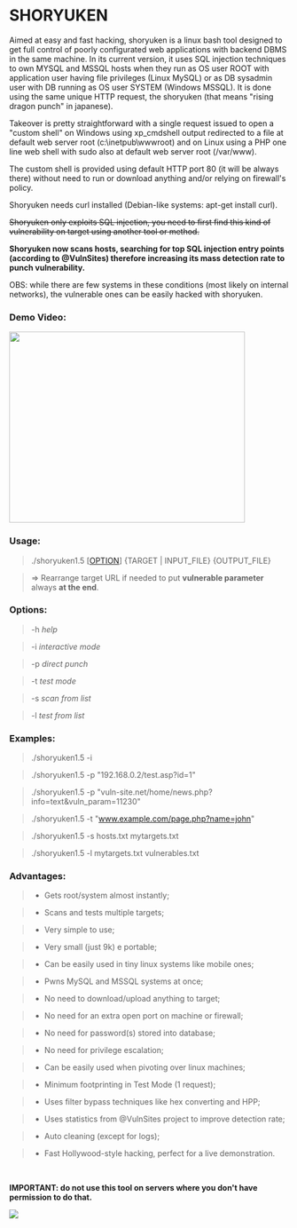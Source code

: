 # SHORYUKEN #

Aimed at easy and fast hacking, shoryuken is a linux bash tool designed to get full control of poorly configurated web applications with backend DBMS in the same machine. In its current version, it uses SQL injection techniques to own MYSQL and MSSQL hosts when they run as OS user ROOT with application user having file privileges (Linux MySQL) or as DB sysadmin user with DB running as OS user SYSTEM (Windows MSSQL). It is done using the same unique HTTP request, the shoryuken (that means "rising dragon punch" in japanese).

Takeover is pretty straightforward with a single request issued to open a "custom shell" on Windows using xp\_cmdshell output redirected to a file at default web server root (c:\inetpub\wwwroot) and on Linux using a PHP one line web shell with sudo also at default web server root (/var/www).

The custom shell is provided using default HTTP port 80 (it will be always there) without need to run or download anything and/or relying on firewall's policy.

Shoryuken needs curl installed (Debian-like systems: apt-get install curl).

~~Shoryuken only exploits SQL injection, you need to first find this kind of vulnerability on target using another tool or method.~~

**Shoryuken now scans hosts, searching for top SQL injection entry points (according to @VulnSites) therefore increasing its mass detection rate to punch vulnerability.**

OBS: while there are few systems in these conditions (most likely on internal networks), the vulnerable ones can be easily hacked with shoryuken.

### Demo Video: ###

<a href='http://www.youtube.com/watch?feature=player_embedded&v=5XnpMSvvvso' target='_blank'><img src='http://img.youtube.com/vi/5XnpMSvvvso/0.jpg' width='425' height=344 /></a>

### Usage: ###

> ./shoryuken1.5 [[OPTION](OPTION.md)] {TARGET | INPUT\_FILE} {OUTPUT\_FILE}

> => Rearrange target URL if needed to put **vulnerable parameter** always **at the end**.


### Options: ###

> -h   _help_

> -i   _interactive mode_

> -p   _direct punch_

> -t   _test mode_

> -s   _scan from list_

> -l   _test from list_


### Examples: ###

> ./shoryuken1.5 -i

> ./shoryuken1.5 -p "192.168.0.2/test.asp?id=1"

> ./shoryuken1.5 -p "vuln-site.net/home/news.php?info=text&vuln\_param=11230"

> ./shoryuken1.5 -t "www.example.com/page.php?name=john"

> ./shoryuken1.5 -s hosts.txt mytargets.txt

> ./shoryuken1.5 -l mytargets.txt vulnerables.txt


### Advantages: ###

> - Gets root/system almost instantly;

> - Scans and tests multiple targets;

> - Very simple to use;

> - Very small (just 9k) e portable;

> - Can be easily used in tiny linux systems like mobile ones;

> - Pwns MySQL and MSSQL systems at once;

> - No need to download/upload anything to target;

> - No need for an extra open port on machine or firewall;

> - No need for password(s) stored into database;

> - No need for privilege escalation;

> - Can be easily used when pivoting over linux machines;

> - Minimum footprinting in Test Mode (1 request);

> - Uses filter bypass techniques like hex converting and HPP;

> - Uses statistics from @VulnSites project to improve detection rate;

> - Auto cleaning (except for logs);

> - Fast Hollywood-style hacking, perfect for a live demonstration.

<br>

<b>IMPORTANT: do not use this tool on servers where you don't have permission to do that.</b>


<img src='http://images2.wikia.nocookie.net/__cb20091125000754/streetfighter/images/2/23/Ken-shoryu-ts.gif' />


